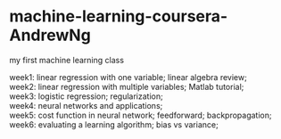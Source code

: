 # machine-learning-coursera-AndrewNg

my first machine learning class

week1: linear regression with one variable; linear algebra review; </br>
week2: linear regression with multiple variables; Matlab tutorial; </br>
week3: logistic regression; regularization; </br>
week4: neural networks and applications; </br>
week5: cost function in neural network; feedforward; backpropagation; </br>
week6: evaluating a learning algorithm; bias vs variance; </br>


